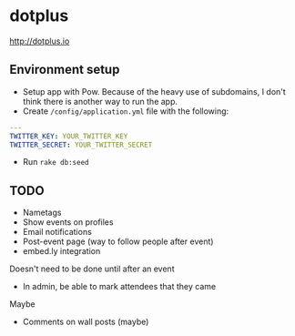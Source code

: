 dotplus
=======

http://dotplus.io

Environment setup
-----------------

* Setup app with Pow. Because of the heavy use of subdomains, I don't think there is another way to run the app.
* Create `/config/application.yml` file with the following:

```yaml
---
TWITTER_KEY: YOUR_TWITTER_KEY
TWITTER_SECRET: YOUR_TWITTER_SECRET
```

* Run `rake db:seed`

TODO
----
* Nametags
* Show events on profiles
* Email notifications
* Post-event page (way to follow people after event)
* embed.ly integration

Doesn't need to be done until after an event
* In admin, be able to mark attendees that they came

Maybe
* Comments on wall posts (maybe)
